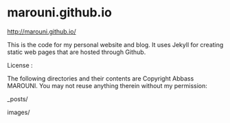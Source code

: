 marouni.github.io
=================

http://marouni.github.io/

This is the code for my personal website and blog. It uses Jekyll for creating static web pages that are hosted through Github.

License :

The following directories and their contents are Copyright Abbass MAROUNI. You may not reuse anything therein without my permission:

_posts/

images/
